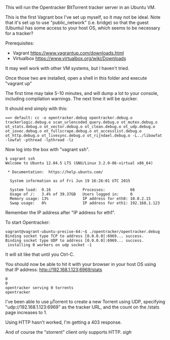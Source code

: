 This will run the Opentracker BitTorrent tracker server in an Ubuntu VM.

This is the first Vagrant box I've set up myself, so it may not be ideal.  Note that it's set up
 to use "public_network" (i.e. bridge) so that the guest (Ubuntu) has some access to your host OS,
 which seems to be necessary for a tracker?


Prerequisites:
- Vagrant https://www.vagrantup.com/downloads.html
- Virtualbox https://www.virtualbox.org/wiki/Downloads

It may well work with other VM systems, but I haven't tried.

Once those two are installed, open a shell in this folder and execute "vagrant up"

The first time may take 5-10 minutes, and will dump a lot to your console, including compilation warnings.
  The next time it will be quicker.

It should end simply with this:

```
==> default: cc -o opentracker.debug opentracker.debug.o trackerlogic.debug.o scan_urlencoded_query.debug.o ot_mutex.debug.o ot_stats.debug.o ot_vector.debug.o ot_clean.debug.o ot_udp.debug.o ot_iovec.debug.o ot_fullscrape.debug.o ot_accesslist.debug.o ot_http.debug.o ot_livesync.debug.o ot_rijndael.debug.o -L../libowfat -lowfat -pthread -lpthread -lz
```

Now log into the box with "vagrant ssh".

```
$ vagrant ssh
Welcome to Ubuntu 12.04.5 LTS (GNU/Linux 3.2.0-86-virtual x86_64)

 * Documentation:  https://help.ubuntu.com/

  System information as of Fri Jun 19 16:26:01 UTC 2015

  System load:  0.16              Processes:           66
  Usage of /:   3.4% of 39.37GB   Users logged in:     0
  Memory usage: 13%               IP address for eth0: 10.0.2.15
  Swap usage:   0%                IP address for eth1: 192.168.1.123
```

Remember the IP address after "IP address for eth1".

To start Opentracker:

```
vagrant@vagrant-ubuntu-precise-64:~$ ./opentracker/opentracker.debug
Binding socket type TCP to address [0.0.0.0]:6969... success.
Binding socket type UDP to address [0.0.0.0]:6969... success.
 installing 0 workers on udp socket -1
```

It will sit like that until you Ctrl-C.

You should now be able to hit it with your browser in your host OS using that IP address:  http://192.168.1.123:6969/stats

```
0
0
opentracker serving 0 torrents
opentracker
```


I've been able to use µTorrent to create a new Torrent using UDP, specifying "udp://192.168.1.123:6969" as the tracker URL, and the count on the /stats page increases to 1.

Using HTTP hasn't worked, I'm getting a 403 response.

And of course the "storrent" client only supports HTTP.  *sigh*

